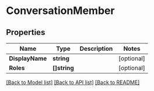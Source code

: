 # ConversationMember

## Properties

Name | Type | Description | Notes
------------ | ------------- | ------------- | -------------
**DisplayName** | **string** |  | [optional] 
**Roles** | **[]string** |  | [optional] 

[[Back to Model list]](../README.md#documentation-for-models) [[Back to API list]](../README.md#documentation-for-api-endpoints) [[Back to README]](../README.md)


